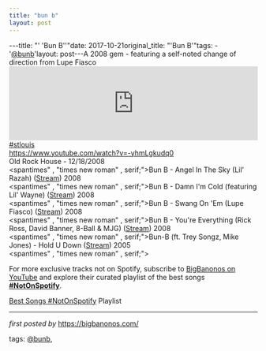 ```yaml
---
title: "bun b"
layout: post
---
```

---title: "' 'Bun B''"date: 2017-10-21original_title: "'Bun B'"tags:  - '[@bunb](/tags/bunb/)'layout: post---A 2008 gem - featuring a self-noted change of direction from Lupe Fiasco<iframe width="100%" src="https://www.youtube.com/embed/s8IZub7viME" frameborder="0" allowfullscreen></iframe>[#stlouis](/tags/stlouis/) <br />https://www.youtube.com/watch?v=-yhmLgkudq0 <br />Old Rock House - 12/18/2008 <br /><span><spantimes" , "times new roman" , serif;">Bun B - Angel In The Sky (Lil' Razah) (<a href="http://www.youtube.com/watch?v=qpeUw5bKKxs">Stream</a>) 2008</span></span><br /><span><spantimes" , "times new roman" , serif;">Bun B - Damn I'm Cold (featuring Lil' Wayne) (<a href="http://www.youtube.com/watch?v=5aEontuWmvs">Stream</a>) 2008</span></span><br /><span><spantimes" , "times new roman" , serif;">Bun B - Swang On 'Em (Lupe Fiasco) (<a href="http://www.youtube.com/watch?v=s8IZub7viME">Stream</a>) 2008</span></span><br /><span><spantimes" , "times new roman" , serif;">Bun B - You're Everything (Rick Ross, David Banner, 8-Ball & MJG) (<a href="http://www.youtube.com/watch?v=CQL-IFEk6hw">Stream</a>) 2008</span></span><br /><span><spantimes" , "times new roman" , serif;">Bun-B (ft. Trey Songz, Mike Jones) - Hold U Down (<a href="http://www.youtube.com/watch?v=iCYhyNXC5o0">Stream</a>) 2005</span></span><br /><span><spantimes" , "times new roman" , serif;"><br /></span></span><!--Subscribe and Playlist Links--><div>    <p>For more exclusive tracks not on Spotify, subscribe to <a href="https://www.youtube.com/[@BigBanonos](/tags/BigBanonos/)" target="_blank">BigBanonos on YouTube</a> and explore their curated playlist of the best songs <strong>[#NotOnSpotify](/tags/NotOnSpotify/)</strong>.</p>    <p><a href="https://www.youtube.com/playlist?list=PLtuNtuTatqI0kFahUCbtbfenC_ET5O_tr" target="_blank">Best Songs [#NotOnSpotify](/tags/NotOnSpotify/) Playlist<br /></a></p></div><hr /><p><em>first posted by</em> <a href="https://bigbanonos.com/" rel="noopener" target="_new">https://bigbanonos.com/</a></p><p>tags: [@bunb](/tags/bunb/),</p>